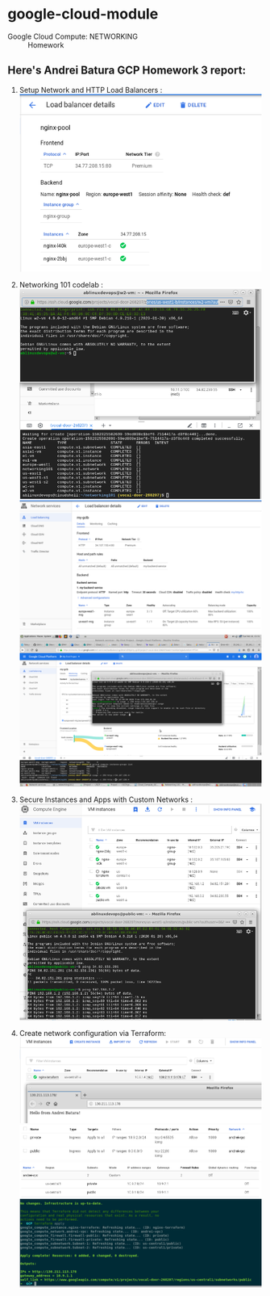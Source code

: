 # google-cloud-module

<dl>
  <dt>Google Cloud Compute: NETWORKING </dt>
  <dd>Homework</dd>
</dl>

## Here's Andrei Batura GCP Homework 3 report:

1) Setup Network and HTTP Load Balancers : <br>
![screenshot of sample](img/1.png)<br>

2) Networking 101 codelab :  <br>
![screenshot of sample](img/2.png)  <br>
![screenshot of sample](img/3.png)  <br>
![screenshot of sample](img/4.png)  <br>

4) Secure Instances and Apps with Custom Networks :
![screenshot of sample](img/5.png)  <br>

5) Create network configuration via Terraform: <br>
![screenshot of sample](img/6.png)  <br>
![screenshot of sample](img/7.png)  <br>
![screenshot of sample](img/8.png)  <br>
![screenshot of sample](img/9.png)  
